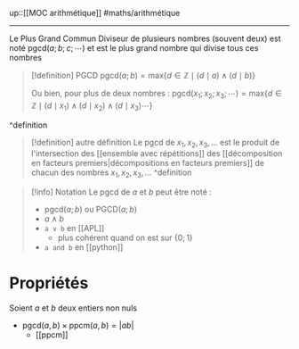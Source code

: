 up::[[MOC arithmétique]]
#maths/arithmétique 

----
Le Plus Grand Commun Diviseur de plusieurs nombres (souvent deux) est noté  $\text{pgcd}(a; b; c;\cdots)$ et est le plus grand nombre qui divise tous ces nombres

> [!definition] PGCD
> $\mathrm{pgcd}(a;b) = \mathrm{max} \{ d \in \mathbb{Z} \mid (d \mid a) \wedge (d \mid b) \}$
> 
> Ou bien, pour plus de deux nombres :
> $\mathrm{pgcd}(x_{1};x_{2};x_{3};\cdots) = \mathrm{max} \{ d \in \mathbb{Z} \mid (d\mid x_{1}) \wedge (d\mid x_{2}) \wedge (d\mid x_{3}) \cdots \}$
> 
^definition

> [!definition] autre définition
> Le $\text{pgcd}$ de $x_1, x_2, x_3,\ldots$ est le produit de l'intersection des [[ensemble avec répétitions]] des [[décomposition en facteurs premiers|décompositions en facteurs premiers]] de chacun des nombres $x_1,x_2,x_3,\ldots$
^definition

> [!info] Notation
> Le $\mathrm{pgcd}$ de $a$ et $b$ peut être noté :
>  - $\mathrm{pgcd}(a;b)$ ou $\text{PGCD}(a;b)$
>  - $a\wedge b$
>  - `a ∨ b` en [[APL]]
>      - plus cohérent quand on est sur $\{0; 1\}$
>  - `a and b` en [[python]]

# Propriétés
Soient $a$ et $b$ deux entiers non nuls
 - $\mathrm{pgcd}(a,b)\times\mathrm{ppcm}(a,b)=|ab|$
     - [[ppcm]]

